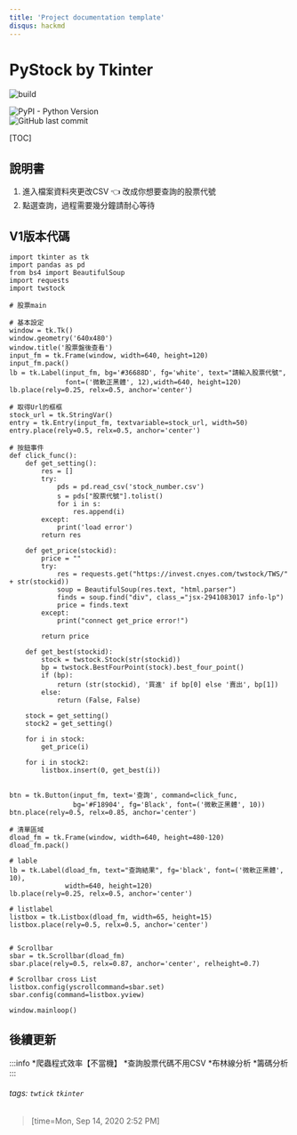 ```yaml
---
title: 'Project documentation template'
disqus: hackmd
---
```


PyStock by Tkinter
===

![build](https://img.shields.io/badge/pip-install%20twstock-green)

<img alt="PyPI - Python Version" src="https://img.shields.io/pypi/pyversions/Django"><br/>
<img alt="GitHub last commit" src="https://img.shields.io/github/last-commit/klas9802/TK1">




[TOC]

## 說明書

1. 進入檔案資料夾更改CSV  👈 改成你想要查詢的股票代號
2. 點選查詢，過程需要幾分鐘請耐心等待

V1版本代碼
---

```gherkin=
import tkinter as tk
import pandas as pd
from bs4 import BeautifulSoup
import requests
import twstock

# 股票main

# 基本設定
window = tk.Tk()
window.geometry('640x480')
window.title('股票盤後查看')
input_fm = tk.Frame(window, width=640, height=120)
input_fm.pack()
lb = tk.Label(input_fm, bg='#36688D', fg='white', text="請輸入股票代號",
              font=('微軟正黑體', 12),width=640, height=120)
lb.place(rely=0.25, relx=0.5, anchor='center')

# 取得Url的框框
stock_url = tk.StringVar()
entry = tk.Entry(input_fm, textvariable=stock_url, width=50)
entry.place(rely=0.5, relx=0.5, anchor='center')

# 按鈕事件
def click_func():
    def get_setting():
        res = []
        try:
            pds = pd.read_csv('stock_number.csv')
            s = pds["股票代號"].tolist()
            for i in s:
                res.append(i)
        except:
            print('load error')
        return res

    def get_price(stockid):
        price = ""
        try:
            res = requests.get("https://invest.cnyes.com/twstock/TWS/" + str(stockid))
            soup = BeautifulSoup(res.text, "html.parser")
            finds = soup.find("div", class_="jsx-2941083017 info-lp")
            price = finds.text
        except:
            print("connect get_price error!")

        return price

    def get_best(stockid):
        stock = twstock.Stock(str(stockid))
        bp = twstock.BestFourPoint(stock).best_four_point()
        if (bp):
            return (str(stockid), '買進' if bp[0] else '賣出', bp[1])
        else:
            return (False, False)

    stock = get_setting()
    stock2 = get_setting()

    for i in stock:
        get_price(i)

    for i in stock2:
        listbox.insert(0, get_best(i))


btn = tk.Button(input_fm, text='查詢', command=click_func,
                bg='#F18904', fg='Black', font=('微軟正黑體', 10))
btn.place(rely=0.5, relx=0.85, anchor='center')

# 清單區域
dload_fm = tk.Frame(window, width=640, height=480-120)
dload_fm.pack()

# lable
lb = tk.Label(dload_fm, text="查詢結果", fg='black', font=('微軟正黑體', 10),
              width=640, height=120)
lb.place(rely=0.25, relx=0.5, anchor='center')

# listlabel
listbox = tk.Listbox(dload_fm, width=65, height=15)
listbox.place(rely=0.5, relx=0.5, anchor='center')


# Scrollbar
sbar = tk.Scrollbar(dload_fm)
sbar.place(rely=0.5, relx=0.87, anchor='center', relheight=0.7)

# Scrollbar cross List
listbox.config(yscrollcommand=sbar.set)
sbar.config(command=listbox.yview)

window.mainloop()
```





## 後續更新

:::info
*爬蟲程式效率【不當機】
*查詢股票代碼不用CSV
*布林線分析
*籌碼分析
:::

###### tags: `twtick`  `tkinter`

> [time=Mon, Sep 14, 2020 2:52 PM]
